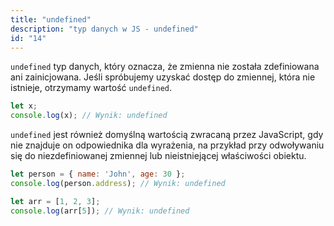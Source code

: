 ```yaml
---
title: "undefined"
description: "typ danych w JS - undefined"
id: "14"
---
```


`undefined` typ danych, który oznacza, że zmienna nie została zdefiniowana ani zainicjowana. Jeśli spróbujemy uzyskać dostęp do zmiennej, która nie istnieje, otrzymamy wartość `undefined`.
```js
let x;
console.log(x); // Wynik: undefined
```

`undefined` jest również domyślną wartością zwracaną przez JavaScript, gdy nie znajduje on odpowiednika dla wyrażenia, na przykład przy odwoływaniu się do niezdefiniowanej zmiennej lub nieistniejącej właściwości obiektu.
```js
let person = { name: 'John', age: 30 };
console.log(person.address); // Wynik: undefined

let arr = [1, 2, 3];
console.log(arr[5]); // Wynik: undefined
```